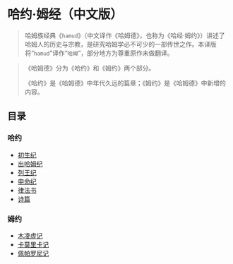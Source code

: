 # 哈约·姆经（中文版）

> 哈姆族经典《`hamud`》（中文译作《哈姆德》，也称为《哈经·姆约》）讲述了哈姆人的历史与宗教，是研究哈姆学必不可少的一部传世之作。本译版将“`hamud`”译作“`哈姆`”，部分地方为尊重原作未做翻译。

> 《哈姆德》分为《哈约》和《姆约》两个部分。
>
> 《哈约》是《哈姆德》中年代久远的篇章；《姆约》是《哈姆德》中新增的内容。

## 目录

### 哈约

* [初生纪](./Newborn.md)
* [出哈姆纪](./Hamud.md)
* [列王纪](./Kings.md)
* [申命纪](./Souls.md)
* [律法书](./Laws.md)
* [诗篇](./Poem.md)

### 姆约

* [木凌虚记](./Record_murinsu.md)
* [卡莫里卡记](./Record_gamurig.md)
* [佩帕罗尼记](./Record_bebaron.md)
